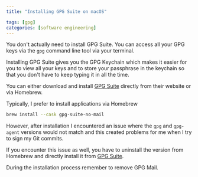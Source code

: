 ```yaml
---
title: "Installing GPG Suite on macOS"

tags: [gpg]
categories: [software engineering]
---
```


You don't actually need to install GPG Suite. You can access all your GPG keys via the `gpg` command line tool via your terminal.

Installing GPG Suite gives you the GPG Keychain which makes it easier for you to view all your keys and to store your passphrase in the keychain so that you don't have to keep typing it in all the time.

You can either download and install [GPG Suite](https://gpgtools.org/) directly from their website or via Homebrew.

Typically, I prefer to install applications via Homebrew

```sh
brew install --cask gpg-suite-no-mail
```

However, after installation I encountered an issue where the `gpg` and `gpg-agent` versions would not match and this created problems for me when I try to sign my Git commits.

If you encounter this issue as well, you have to uninstall the version from Homebrew and directly install it from [GPG Suite](https://gpgtools.org/).

During the installation process remember to remove GPG Mail.
